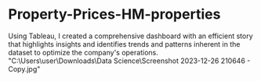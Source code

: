 # Property-Prices-HM-properties
Using Tableau, I created a comprehensive dashboard with an efficient story that highlights insights and identifies trends and patterns inherent in the dataset to optimize the company's operations. 
"C:\Users\user\Downloads\Data Science\Screenshot 2023-12-26 210646 - Copy.jpg"
